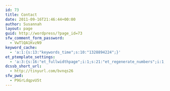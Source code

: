 ```yaml
---
id: 73
title: Contact
date: 2011-09-16T21:46:44+00:00
author: Susannah
layout: page
guid: http://wordpress/?page_id=73
sfw_comment_form_password:
  - VwTlQA1KvzN9
keyword_cache:
  - 'a:1:{s:13:"keywords_time";s:10:"1328894224";}'
et_ptemplate_settings:
  - 'a:3:{s:16:"et_fullwidthpage";i:1;s:21:"et_regenerate_numbers";i:1;s:11:"et_email_to";s:21:"tangobreath@gmail.com";}'
dcssb_short_url:
  - http://tinyurl.com/bvnqs26
sfw_pwd:
  - P9GrLdqpvU5t
---
```

